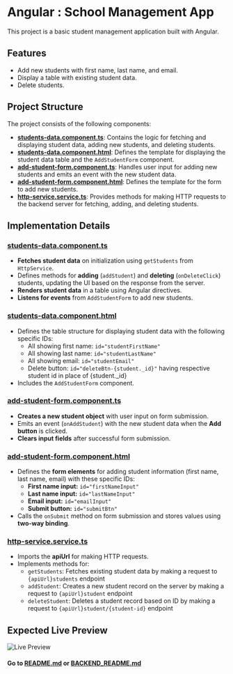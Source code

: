 # Angular : School Management App

This project is a basic student management application built with Angular.

## Features

- Add new students with first name, last name, and email.
- Display a table with existing student data.
- Delete students.

## Project Structure

The project consists of the following components:

- **[students-data.component.ts](src/app/components/students-data/students-data.component.ts)**: Contains the logic for fetching and displaying student data, adding new students, and deleting students.
- **[students-data.component.html](src/app/components/students-data/students-data.component.html)**: Defines the template for displaying the student data table and the `AddStudentForm` component.
- **[add-student-form.component.ts](src/app/components/add-student-form/add-student-form.component.ts)**: Handles user input for adding new students and emits an event with the new student data.
- **[add-student-form.component.html](src/app/components/add-student-form/add-student-form.component.html)**: Defines the template for the form to add new students.
- **[http-service.service.ts](src/app/services/http-service.service.ts)**: Provides methods for making HTTP requests to the backend server for fetching, adding, and deleting students.

## Implementation Details

### [students-data.component.ts](src/app/components/students-data/students-data.component.ts)

- **Fetches student data** on initialization using `getStudents` from `HttpService`.
- Defines methods for **adding** (`addStudent`) and **deleting** (`onDeleteClick`) students, updating the UI based on the response from the server.
- **Renders student data** in a table using Angular directives.
- **Listens for events** from `AddStudentForm` to add new students.

### [students-data.component.html](src/app/components/students-data/students-data.component.html) 

- Defines the table structure for displaying student data with the following specific IDs:
  -  All showing first name: `id="studentFirstName"`
  -  All showing last name: `id="studentLastName"`
  -  All showing email: `id="studentEmail"`
  -  Delete button: `id="deleteBtn-{student._id}"` having respective student id in place of {student._id}
- Includes the `AddStudentForm` component.

### [add-student-form.component.ts](src/app/components/add-student-form/add-student-form.component.ts)

- **Creates a new student object** with user input on form submission.
- Emits an event (`onAddStudent`) with the new student data when the **Add button** is clicked.
- **Clears input fields** after successful form submission.

### [add-student-form.component.html](src/app/components/add-student-form/add-student-form.component.html)

- Defines the **form elements** for adding student information (first name, last name, email) with these specific IDs:
  - **First name input:** `id="firstNameInput"`
  - **Last name input:** `id="lastNameInput"`
  - **Email input:** `id="emailInput"`
  - **Submit button:** `id="submitBtn"`
- Calls the `onSubmit` method on form submission and stores values using **two-way binding**.

### [http-service.service.ts](src/app/services/http-service.service.ts)

- Imports the **apiUrl** for making HTTP requests.
- Implements methods for:
  - `getStudents`: Fetches existing student data by making a request to `{apiUrl}students` endpoint
  - `addStudent`: Creates a new student record on the server by making a request to `{apiUrl}student` endpoint
  - `deleteStudent`: Deletes a student record based on ID by making a request to `{apiUrl}student/{student-id}` endpoint

## Expected Live Preview

![Live Preview](https://media-doselect.s3.amazonaws.com/generic/89APJr95xadKOzVwGe05YvOXn/SchoolManagementSystem.gif)

#### Go to [README.md](../README.md) or [BACKEND_README.md](../backend/BACKEND_README.md)